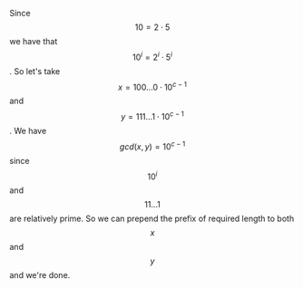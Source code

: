 Since $$10 = 2 \cdot 5$$ we have that $$10^i = 2^i \cdot 5^i$$.  So let's take $$x = 100\ldots 0 \cdot 10^{c-1}$$ and $$y = 111\ldots 1 \cdot 10^{c-1}$$. We have $$gcd(x, y) = 10^{c-1}$$ since $$10^i$$ and $$11\ldots1$$ are relatively prime.  So we can prepend the prefix of required length to both $$x$$ and $$y$$ and we're done.
